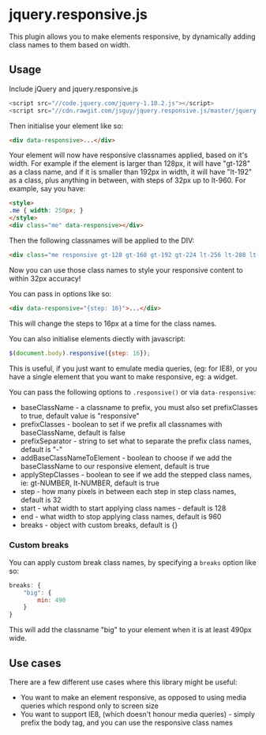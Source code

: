 # jquery.responsive.js

This plugin allows you to make elements responsive, by dynamically adding class names to them based on width.

## Usage

Include jQuery and jquery.responsive.js

```javascript
<script src="//code.jquery.com/jquery-1.10.2.js"></script>
<script src="//cdn.rawgit.com/jsguy/jquery.responsive.js/master/jquery.responsive.min.js"></script>
```

Then initialise your element like so:

```html
<div data-responsive>...</div>
```

Your element will now have responsive classnames applied, based on it's width.
For example if the element is larger than 128px, it will have "gt-128" as a class name, and if it is smaller than 192px in width, it will have "lt-192" as a class, plus anything in between, with steps of 32px up to lt-960. For example, say you have:

```html
<style>
.me { width: 250px; }
</style>
<div class="me" data-responsive></div>
```

Then the following classnames will be applied to the DIV:

```html
<div class="me responsive gt-128 gt-160 gt-192 gt-224 lt-256 lt-288 lt-320 lt-352 lt-384 lt-416 lt-448 lt-480 lt-512 lt-544 lt-576 lt-608 lt-640 lt-672 lt-704 lt-736 lt-768 lt-800 lt-832 lt-864 lt-896 lt-928 lt-960"></div>
```

Now you can use those class names to style your responsive content to within 32px accuracy!

You can pass in options like so:

```html
<div data-responsive="{step: 16}">...</div>
```

This will change the steps to 16px at a time for the class names.

You can also initialise elements diectly with javascript:

```javascript
$(document.body).responsive({step: 16});
```

This is useful, if you just want to emulate media queries, (eg: for IE8), or you have a single element that you want to make responsive, eg: a widget.

You can pass the following options to `.responsive()` or via `data-responsive`:

* baseClassName - a classname to prefix, you must also set prefixClasses to true, default value is "responsive"
* prefixClasses - boolean to set if we prefix all classnames with baseClassName, default is false
* prefixSeparator - string to set what to separate the prefix class names, default is "-"
* addBaseClassNameToElement - boolean to choose if we add the baseClassName to our responsive element, default is true
* applyStepClasses - boolean to see if we add the stepped class names, ie: gt-NUMBER, lt-NUMBER, default is true
* step - how many pixels in between each step in step class names, default is 32
* start - what width to start applying class names - default is 128
* end - what width to stop applying class names, default is 960
* breaks - object with custom breaks, default is {}

### Custom breaks

You can apply custom break class names, by specifying a `breaks` option like so:

```javascript
breaks: {
    "big": {
        min: 490
    }
}
```

This will add the classname "big" to your element when it is at least 490px wide.

## Use cases

There are a few different use cases where this library might be useful:

* You want to make an element responsive, as opposed to using media queries which respond only to screen size
* You want to support IE8, (which doesn't honour media queries) - simply prefix the  body tag, and you can use the responsive class names